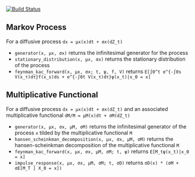 [![Build Status](https://travis-ci.org/matthieugomez/InfinitesimalGenerators.jl.svg?branch=master)](https://travis-ci.org/matthieugomez/InfinitesimalGenerators.jl)


## Markov Process
For a diffusive process `dx = μx(x)dt + σx(dZ_t)`
- `generator(x, μx, σx)` returns the infinitesimal generator for the process 
- `stationary_distribution(x, μx, σx)` returns the stationary distribution of the process 
- `feynman_kac_forward(x, μx, σx; t, ψ, f, V)`	returns `E[∫0^t e^{-∫0s V(x_τ)dτ}f(x_s)ds + e^{-∫0t V(x_τ)dτ}ψ(x_t)|x_0 = x]` 

## Multiplicative Functional
For a diffusive process `dx = μx(x)dt + σx(dZ_t)` and an associated multiplicative functional `dM/M = μM(x)dt + σM(dZ_t)`
- `generator(x, μx, σx, μM, σM)` returns the infinitesimal generator of the process `x` tilded by the multiplicative functional `M` 
- `hansen_scheinkman_decomposition(x, μx, σx, μM, σM)` returns the hansen-scheinkman decomposition of the multiplicative functional `M`
- `feynman_kac_forward(x, μx, σx, μM, σM; t, ψ)` returns  `E[M_tψ(x_t)|x_0 = x]`
- `impulse_response(x, μx, σx, μM, σM; t, σD)` returns  `σD(x) * (σM + σE[M_T | X_0 = x])`

